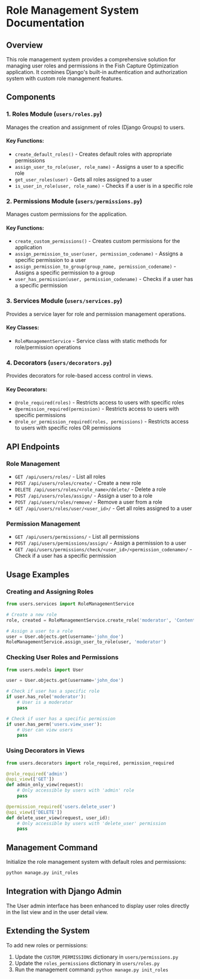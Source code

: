 # Role Management System Documentation

## Overview

This role management system provides a comprehensive solution for managing user roles and permissions in the Fish Capture Optimization application. It combines Django's built-in authentication and authorization system with custom role management features.

## Components

### 1. Roles Module (`users/roles.py`)

Manages the creation and assignment of roles (Django Groups) to users.

#### Key Functions:

- `create_default_roles()` - Creates default roles with appropriate permissions
- `assign_user_to_role(user, role_name)` - Assigns a user to a specific role
- `get_user_roles(user)` - Gets all roles assigned to a user
- `is_user_in_role(user, role_name)` - Checks if a user is in a specific role

### 2. Permissions Module (`users/permissions.py`)

Manages custom permissions for the application.

#### Key Functions:

- `create_custom_permissions()` - Creates custom permissions for the application
- `assign_permission_to_user(user, permission_codename)` - Assigns a specific permission to a user
- `assign_permission_to_group(group_name, permission_codename)` - Assigns a specific permission to a group
- `user_has_permission(user, permission_codename)` - Checks if a user has a specific permission

### 3. Services Module (`users/services.py`)

Provides a service layer for role and permission management operations.

#### Key Classes:

- `RoleManagementService` - Service class with static methods for role/permission operations

### 4. Decorators (`users/decorators.py`)

Provides decorators for role-based access control in views.

#### Key Decorators:

- `@role_required(roles)` - Restricts access to users with specific roles
- `@permission_required(permission)` - Restricts access to users with specific permissions
- `@role_or_permission_required(roles, permissions)` - Restricts access to users with specific roles OR permissions

## API Endpoints

### Role Management

- `GET /api/users/roles/` - List all roles
- `POST /api/users/roles/create/` - Create a new role
- `DELETE /api/users/roles/<role_name>/delete/` - Delete a role
- `POST /api/users/roles/assign/` - Assign a user to a role
- `POST /api/users/roles/remove/` - Remove a user from a role
- `GET /api/users/roles/user/<user_id>/` - Get all roles assigned to a user

### Permission Management

- `GET /api/users/permissions/` - List all permissions
- `POST /api/users/permissions/assign/` - Assign a permission to a user
- `GET /api/users/permissions/check/<user_id>/<permission_codename>/` - Check if a user has a specific permission

## Usage Examples

### Creating and Assigning Roles

```python
from users.services import RoleManagementService

# Create a new role
role, created = RoleManagementService.create_role('moderator', 'Content moderator')

# Assign a user to a role
user = User.objects.get(username='john_doe')
RoleManagementService.assign_user_to_role(user, 'moderator')
```

### Checking User Roles and Permissions

```python
from users.models import User

user = User.objects.get(username='john_doe')

# Check if user has a specific role
if user.has_role('moderator'):
    # User is a moderator
    pass

# Check if user has a specific permission
if user.has_perm('users.view_user'):
    # User can view users
    pass
```

### Using Decorators in Views

```python
from users.decorators import role_required, permission_required

@role_required('admin')
@api_view(['GET'])
def admin_only_view(request):
    # Only accessible by users with 'admin' role
    pass

@permission_required('users.delete_user')
@api_view(['DELETE'])
def delete_user_view(request, user_id):
    # Only accessible by users with 'delete_user' permission
    pass
```

## Management Command

Initialize the role management system with default roles and permissions:

```bash
python manage.py init_roles
```

## Integration with Django Admin

The User admin interface has been enhanced to display user roles directly in the list view and in the user detail view.

## Extending the System

To add new roles or permissions:

1. Update the `CUSTOM_PERMISSIONS` dictionary in `users/permissions.py`
2. Update the `roles_permissions` dictionary in `users/roles.py`
3. Run the management command: `python manage.py init_roles`

